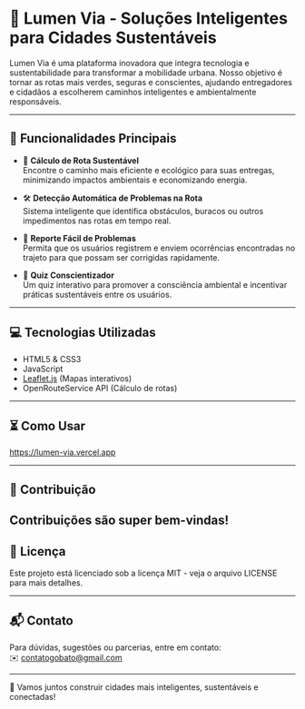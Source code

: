 # 🌿 Lumen Via - Soluções Inteligentes para Cidades Sustentáveis

Lumen Via é uma plataforma inovadora que integra tecnologia e sustentabilidade para transformar a mobilidade urbana. Nosso objetivo é tornar as rotas mais verdes, seguras e conscientes, ajudando entregadores e cidadãos a escolherem caminhos inteligentes e ambientalmente responsáveis.

---

## 🚀 Funcionalidades Principais

- 🌱 **Cálculo de Rota Sustentável**  
  Encontre o caminho mais eficiente e ecológico para suas entregas, minimizando impactos ambientais e economizando energia.

- 🛠️ **Detecção Automática de Problemas na Rota**  
  Sistema inteligente que identifica obstáculos, buracos ou outros impedimentos nas rotas em tempo real.

- 📝 **Reporte Fácil de Problemas**  
  Permita que os usuários registrem e enviem ocorrências encontradas no trajeto para que possam ser corrigidas rapidamente.

- 🎯 **Quiz Conscientizador**  
  Um quiz interativo para promover a consciência ambiental e incentivar práticas sustentáveis entre os usuários.

---

## 💻 Tecnologias Utilizadas

- HTML5 & CSS3  
- JavaScript  
- [Leaflet.js](https://leafletjs.com/) (Mapas interativos)  
- OpenRouteService API (Cálculo de rotas)  

---

## ⏳ Como Usar

https://lumen-via.vercel.app

---

## 🤝 Contribuição

Contribuições são super bem-vindas!
---

## 📄 Licença

Este projeto está licenciado sob a licença MIT - veja o arquivo LICENSE para mais detalhes.

---

## 📬 Contato

Para dúvidas, sugestões ou parcerias, entre em contato:  
✉️ contatogobato@gmail.com

---

🌟 Vamos juntos construir cidades mais inteligentes, sustentáveis e conectadas!  

